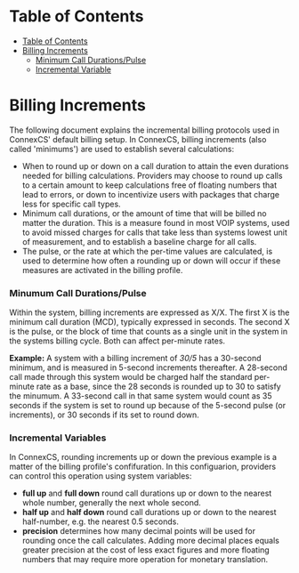 # Table of Contents

- [Table of Contents](#table-of-contents)
- [Billing Increments](#billing-increments)
  - [Minimum Call Durations/Pulse](#minimum-call-durations-pulse)
  - [Incremental Variable](#incremental-variable)

# Billing Increments

The following document explains the incremental billing protocols used in ConnexCS' default billing setup. In ConnexCS, billing increments (also called 'minimums') are used to establish several calculations:
* When to round up or down on a call duration to attain the even durations needed for billing calculations. Providers may choose to round up calls to a certain amount to keep calculations free of floating numbers that lead to errors, or down to incentivize users with packages that charge less for specific call types.
* Minimum call durations, or the amount of time that will be billed no matter the duration. This is a measure found in most VOIP systems, used to avoid missed charges for calls that take less than systems lowest unit of measurement, and to establish a baseline charge for all calls.
* The pulse, or the rate at which the per-time values are calculated, is used to determine how often a rounding up or down will occur if these measures are activated in the billing profile.

### Minumum Call Durations/Pulse

Within the system, billing increments are expressed as X/X. The first X is the minimum call duration (MCD), typically expressed in seconds.  The second X is the pulse, or the block of time that counts as a single unit in the system in the systems billing cycle. Both can affect per-minute rates.  

**Example:** A system with a billing increment of _30/5_ has a 30-second minimum, and is measured in 5-second increments thereafter. A 28-second call made through this system would be charged half the standard per-minute rate as a base, since the 28 seconds is rounded up to 30 to satisfy the minumum. A 33-second call in that same system would count as 35 seconds if the system is set to round up because of the 5-second pulse (or increments), or 30 seconds if its set to round down.  

### Incremental Variables
In ConnexCS, rounding increments up or down the previous example is a matter of the billing profile's confifuration. In this configuarion, providers can control this operation using system variables:
* **full up** and **full down** round call durations up or down to the nearest whole number, generally the next whole second.
* **half up** and **half down** round call durations up or down to the nearest half-number, e.g. the nearest 0.5 seconds.
* **precision** determines how many decimal points will be used for rounding once the call calculates. Adding more decimal places equals greater precision at the cost of less exact figures and more floating numbers that may require more operation for monetary translation.

